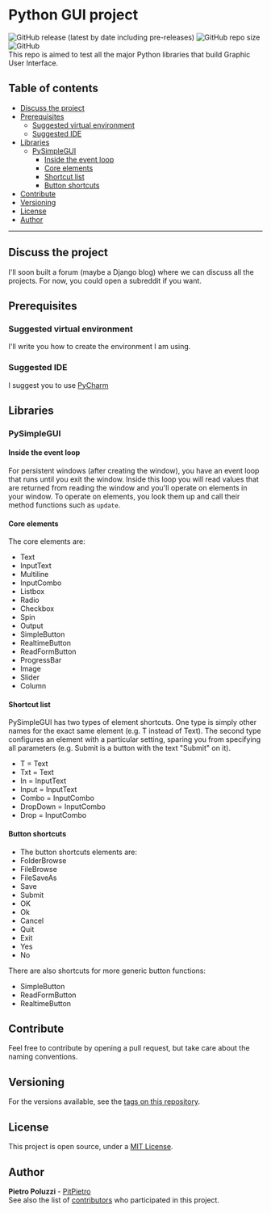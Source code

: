 # Python GUI project
![GitHub release (latest by date including pre-releases)](https://img.shields.io/github/v/release/PitPietro/pythonGUI?include_prereleases)
![GitHub repo size](https://img.shields.io/github/repo-size/PitPietro/pythonGUI)
![GitHub](https://img.shields.io/github/license/PitPietro/pythonGUI)
<br>This repo is aimed to test all the major Python libraries that build Graphic User Interface.

## Table of contents
- [Discuss the project](#discuss-the-project)
- [Prerequisites](#prerequisites)
    - [Suggested virtual environment](#suggested-virtual-environment)
    - [Suggested IDE](#suggested-ide)
- [Libraries](#libraries)
    - [PySimpleGUI](#pysimplegui)
        - [Inside the event loop](#inside-the-event-loop)
        - [Core elements](#core-elements)
        - [Shortcut list](#shortcut-list)
        - [Button shortcuts](#button-shortcuts)
- [Contribute](#contribute)
- [Versioning](#versioning)
- [License](#license)
- [Author](#author)

<hr>

## Discuss the project
I'll soon built a forum (maybe a Django blog) where we can discuss all the projects. For now, you could open a subreddit if you want. 

## Prerequisites

### Suggested virtual environment
I'll write you how to create the environment I am using.

### Suggested IDE
I suggest you to use [PyCharm](https://www.jetbrains.com/pycharm/)

## Libraries

### PySimpleGUI

#### Inside the event loop
For persistent windows (after creating the window), you have an event loop that runs until you exit the window. Inside this loop you will read values that are returned from reading the window and you'll operate on elements in your window. To operate on elements, you look them up and call their method functions such as `update`.

#### Core elements
The core elements are:
- Text
- InputText
- Multiline
- InputCombo
- Listbox
- Radio
- Checkbox
- Spin
- Output
- SimpleButton
- RealtimeButton
- ReadFormButton
- ProgressBar
- Image
- Slider
- Column

#### Shortcut list
PySimpleGUI has two types of element shortcuts. One type is simply other names for the exact same element (e.g. T instead of Text). The second type configures an element with a particular setting, sparing you from specifying all parameters (e.g. Submit is a button with the text "Submit" on it).
- T = Text
- Txt = Text
- In = InputText
- Input = InputText
- Combo = InputCombo
- DropDown = InputCombo
- Drop = InputCombo

#### Button shortcuts
- The button shortcuts elements are:
- FolderBrowse
- FileBrowse
- FileSaveAs
- Save
- Submit
- OK
- Ok
- Cancel
- Quit
- Exit
- Yes
- No

There are also shortcuts for more generic button functions:
- SimpleButton
- ReadFormButton
- RealtimeButton


## Contribute
Feel free to contribute by opening a pull request, but take care about the naming conventions.
## Versioning
For the versions available, see the [tags on this repository](https://github.com/PitPietro/pythonGUI/tags).

## License
This project is open source, under a [MIT License](LICENSE).

## Author
**Pietro Poluzzi** - [PitPietro](https://github.com/PitPietro)
<br>See also the list of [contributors](https://github.com/PitPietro/pythonGUI/contributors) who participated in this project.